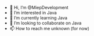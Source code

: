 - 👋 Hi, I’m @MiepDevelopment
- 👀 I’m interested in Java
- 🌱 I’m currently learning Java
- 💞️ I’m looking to collaborate on Java
- 📫 How to reach me unknown (for now)

<!---
MiepDevelopment/MiepDevelopment is a ✨ special ✨ repository because its `README.md` (this file) appears on your GitHub profile.
You can click the Preview link to take a look at your changes.
--->
